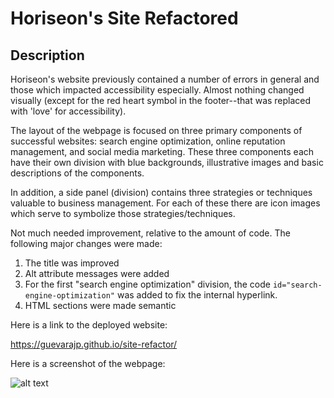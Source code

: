 # Horiseon's Site Refactored

## Description

Horiseon's website previously contained a number of errors in general and those which impacted accessibility especially. Almost nothing changed visually (except for the red heart symbol in the footer--that was replaced with 'love' for accessibility).

The layout of the webpage is focused on three primary components of successful websites: search engine optimization, online reputation management, and social media marketing. These three components each have their own division with blue backgrounds, illustrative images and basic descriptions of the components.

In addition, a side panel (division) contains three strategies or techniques valuable to business management. For each of these there are icon images which serve to symbolize those strategies/techniques.

Not much needed improvement, relative to the amount of code. The following major changes were made:

1. The title was improved
2. Alt attribute messages were added
3. For the first "search engine optimization" division, the code `id="search-engine-optimization"` was added to fix the internal hyperlink.
4. HTML sections were made semantic

Here is a link to the deployed website:

https://guevarajp.github.io/site-refactor/

Here is a screenshot of the webpage:

![alt text](assets/images/screenshot.png)
